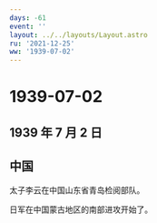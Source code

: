 ```yaml
---
days: -61
event: ''
layout: ../../layouts/Layout.astro
ru: '2021-12-25'
ww: '1939-07-02'
---
```


# 1939-07-02

## 1939 年 7 月 2 日

## 中国

太子李云在中国山东省青岛检阅部队。

日军在中国蒙古地区的南部进攻开始了。